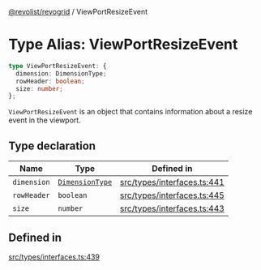 [@revolist/revogrid](README.md) / ViewPortResizeEvent

# Type Alias: ViewPortResizeEvent

```ts
type ViewPortResizeEvent: {
  dimension: DimensionType;
  rowHeader: boolean;
  size: number;
};
```

`ViewPortResizeEvent` is an object that contains information about a resize
event in the viewport.

## Type declaration

| Name | Type | Defined in |
| ------ | ------ | ------ |
| `dimension` | [`DimensionType`](TypeAlias.DimensionType.md) | [src/types/interfaces.ts:441](https://github.com/revolist/revogrid/blob/08de4537b2052abd86ff4eb5461780401e3c4fcb/src/types/interfaces.ts#L441) |
| `rowHeader` | `boolean` | [src/types/interfaces.ts:445](https://github.com/revolist/revogrid/blob/08de4537b2052abd86ff4eb5461780401e3c4fcb/src/types/interfaces.ts#L445) |
| `size` | `number` | [src/types/interfaces.ts:443](https://github.com/revolist/revogrid/blob/08de4537b2052abd86ff4eb5461780401e3c4fcb/src/types/interfaces.ts#L443) |

## Defined in

[src/types/interfaces.ts:439](https://github.com/revolist/revogrid/blob/08de4537b2052abd86ff4eb5461780401e3c4fcb/src/types/interfaces.ts#L439)
